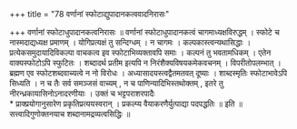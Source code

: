 +++
title = "78 वर्णानां स्फोटाद्युपादानकत्ववादनिरासः"

+++
वर्णानां स्फोटाधुपादानकत्वनिरासः ॥ वर्णानां स्फोटाधुपादानकत्वं चागमाध्यक्षविरुद्धम् । स्फोटे च नास्मदाद्यध्यक्ष प्रमाणम् । योगिप्रत्यक्षं तु सन्दिग्धम् । न चागमः । कल्पकास्त्वन्यथासिद्धाः । प्रत्येकसमुदायादिविकल्पा वाचकत्व इव स्फोटाभिव्यक्तावपि समाः । कल्पनं तु भवतामधिकम् । एतेन वाक्यस्फोटोऽपि स्फुटितः । शब्दादर्थ प्रतीम इत्यपि न निरंशैक्यविषयकमेकवचनम् । विपरीतोपलम्भात् । ब्रह्मण एव स्फोटशब्दवाच्यत्वे न नो विरोधः । अध्यासादयस्त्वद्वैतमतवत् दूष्याः । शाब्दस्मृतिः स्फोटाभावेऽपि सिध्यति । न च तैः सर्व समञ्जसं वाच्यम् , न च पाणिन्यादिभिस्तथोक्तम् , इतरे तु नीरन्ध्रकायासिनोऽनादरणीयाः । उक्तं च भट्टपराशरपादैः  
\* प्राक्प्रयोगानुसारेण प्रकृतिप्रत्ययस्वरान् । प्रकल्प्य वैयाकरणैर्युत्पाद्या पदपद्धतिः ॥ इति ॥ सत्त्वादिगुणोक्तनयाच शब्दानामद्रव्यत्वसिद्धिः ॥